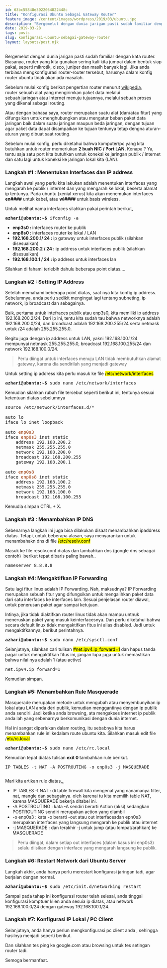 ```yaml
---
id: 63bc55848e3922054822448c
title: "Konfigurasi Ubuntu Sebagai Gateway Router"
feature_image: /content/images/wordpress/2019/03/ubuntu.jpg
description: "Bergemelut dengan dunia jarigan pasti sudah familiar dengan kata router. Biasanya, router yang kita gunakan sering kali kita jumpai dalam…"
date: 2019-03-28
tags: posts
slug: konfigurasi-ubuntu-sebagai-gateway-router
layout: layouts/post.njk
---
```


<!--kg-card-begin: html-->
<p>Bergemelut dengan dunia jarigan pasti sudah familiar dengan kata router. Biasanya, router yang kita gunakan sering kali kita jumpai dalam bentuk siap pakai, seperti mikrotik, cisco, juniper dan masih banyak lagi. Jika anda terbiasa mengkonfigurasi router-router tersebut, harusnya dalam konfig router ubuntu tidak akan ada masalah.</p>



<p>Sebelum mulai konfig berikut pengertian router menurut <a href="https://id.wikipedia.org/wiki/Penghala">wikipedia</a>, router&nbsp;sebuah alat yang mengirimkan&nbsp;paket&nbsp;data&nbsp;melalui sebuah&nbsp;jaringan&nbsp;atau&nbsp;Internet&nbsp;menuju tujuannya, melalui sebuah proses yang dikenal sebagai routing.</p>



<p>Atau dengan bahasa saya, router merupakan suatu alat (dan/atau fitur) yang difungsikan untuk menghubungkan atau mengatur beban paket data jaringan baik dalam suatu jaringan maupun beda jaringan, dengan tujuan agar paket data dapat disampaikan ke tujuan tentunya tetap dengna aturan-aturan yang dibuat saat routing.</p>



<p>Sebelum mulai konfig, perlu diketahui bahwa komputer/pc yang kita butuhkan untuk router memerlukan <strong>2 buah NIC / Port LAN.&nbsp;</strong>Kenapa ? Ya, tentu saja satu port kita butuhkan untuk koneksi ke jaringan publik / internet dan satu lagi untuk koneksi ke jaringan lokal kita (LAN).</p>



<h3>Langkah #1 : Menentukan Interfaces dan IP address</h3>



<p>Langkah awal yang perlu kita lakukan adalah menentukan interfaces yang mengarah ke publik / internet dan yang mengarah ke lokal, beserta alamat ip tentunya. Pada ubuntu (xenial xerus) kita akan menemukan interfaces <strong>en####</strong> untuk kabel, atau <strong>wl####</strong> untuk basis wireless.</p>



<p>Untuk melihat nama interfaces silahkan pakai perintah berikut,</p>



<pre class="wp-block-preformatted"><strong>azhari@ubuntu:~$</strong> ifconfig -a</pre>



<ul><li><strong>enp3s0 :&nbsp;</strong>interfaces router ke publik</li><li><strong>enp8s0 :&nbsp;</strong>interfaces router ke lokal / LAN</li><li><strong>192.168.200.1/ 24 :&nbsp;</strong>ip gateway untuk interfaces publik&nbsp;(silahkan disesuaikan)</li><li><strong>192.168.200.2 / 24 :&nbsp;</strong>ip address untuk interfaces publik&nbsp;(silahkan disesuaikan)</li><li><strong>192.168.100.1 / 24 :&nbsp;</strong>ip address untuk interfaces lan</li></ul>



<p>Silahkan di fahami terlebih dahulu beberapa point diatas&#8230;.</p>



<h3>Langkah #2 : Setting IP Address</h3>



<p>Setelah memahami beberapa point diatas, saat nya kita konfig ip address. Sebelumnya, anda perlu sedikit mengingat lagi tentang subneting, ip network, ip broadcast dan sebagainya.</p>



<p>Baik, pertama untuk intefraces publik atau enp3s0, kita memiliki ip address 192.168.200.2/24. Dari ip ini, tentu kita sudah tau bahwa networknya adalah 192.168.200.0/24, dan broadcast adalah 192.168.200.255/24 serta netmask untuk /24 adalah 255.255.255.0.</p>



<p>Begitu juga dengan ip address untuk LAN, yakni 192.168.100.1/24 mempunyai netmask 255.255.255.0, broadcast 192.168.100.255/24 dan network 192.168.100.0/24.</p>



<blockquote class="wp-block-quote"><p>Perlu diingat untuk interfaces menuju LAN tidak membutuhkan alamat gateway, karena dia sendirilah yang menjadi gateway</p></blockquote>



<p>Untuk setting ip address kita perlu masuk ke file <mark>/etc/network/interfaces</mark></p>



<pre class="wp-block-preformatted"><strong>azhari@ubuntu:~$</strong> sudo nano /etc/network/interfaces</pre>



<p>Kemudian silahkan rubah file tersebut seperti berikut ini, tentunya sesuai ketentuan diatas sebelumnya</p>



<pre class="wp-block-preformatted">source /etc/network/interfaces.d/*

auto lo
iface lo inet loopback

auto <span style="color: #993300;">enp0s3
</span>iface <span style="color: #993300;">enp0s3 </span>inet static
    address 192.168.200.2
    netmask 255.255.255.0
    network 192.168.200.0
    broadcast 192.168.200.255
    gateway 192.168.200.1

auto <span style="color: #993300;">enp0s8
</span>iface <span style="color: #993300;">enp0s8 </span>inet static
    address 192.168.100.2
    netmask 255.255.255.0
    network 192.168.100.0
    broadcast 192.168.100.255
</pre>



<p>Kemudia simpan CTRL + X.</p>



<h3>Langkah #3 : Menambahkan IP DNS</h3>



<p>Sebenarnya langkah ini juga bisa dilakukan disaat menambahkan ipaddress diatas. Tetapi, untuk beberapa alasan, saya menyarankan untuk menambahakn dns di file <mark>/etc/resolv.conf</mark></p>



<p>Masuk ke file resolv.conf diatas dan tambahkan dns (google dns sebagai contoh)&nbsp; berikut tepat dibaris paling bawah..</p>



<pre class="wp-block-preformatted">nameserver 8.8.8.8</pre>



<h3>Langkah #4: Mengaktifkan IP Forwarding</h3>



<p>Satu lagi fitur linux adalah IP Forwarding. Nah, maksudnya? IP Forwarding merupakan sebuah fitur yang difungsikan untuk mengalihkan paket data dari satu interfaces ke interfaces lain. Sesuai penjelasan router diawal, untuk penerusan paket agar sampai ketujuan.</p>



<p>Intinya, jika tidak diaktifkan router linux tidak akan mampu untnuk meneruskan paket yang masuk keinterfacesnya. Dan perlu diketahui bahwa secara default linux tidak mengaktifkan fitus ini alias disabled. Jadi untuk mengaktifkannya, berikut perintahnya.</p>



<pre class="wp-block-preformatted"><strong>azhari@ubuntu:~$</strong> sudo nano /etc/sysctl.conf</pre>



<p>Selanjutnya, silahkan cari tulisan <mark>#net.ipv4.ip_forward=1</mark>&nbsp;dan hapus tanda pagar untuk mengaktifkan fitus ini, jangan lupa juga untuk memastikan bahwa nilai nya adalah 1 (atau active)</p>



<pre class="wp-block-preformatted">net.ipv4.ip_forward=1</pre>



<p>Kemudian simpan.</p>



<h3>Langkah #5: Menambahkan Rule Masquerade</h3>



<p>Masquerade merupakan metode untuk mengubah atau menyembunyikan ip lokal atau LAN anda deri publik, kemudian menggantinya dengan ip publik anda sendiri. Jadi ketika anda browsing, ata mengakses internet ip publik anda lah yang sebenarnya berkomunikasi dengan dunia internet.</p>



<p>Hal ini sangat diperlukan dalam routing, itu sebabnya kita harus menambahkan rule ini kedalam route ubuntu kita. Silahkan masuk edit file /<mark>etc/rc.local</mark></p>



<pre class="wp-block-preformatted"><strong>azhari@ubuntu:~$</strong> sudo nano /etc/rc.local</pre>



<p>Kemudian tepat diatas tulisan&nbsp;<strong>exit 0&nbsp;</strong>tambahkan rule berikut.</p>



<pre class="wp-block-preformatted">IP TABLES -t NAT -A POSTROUTING -o enp0s3 -j MASQUERADE</pre>



<figure class="wp-block-image"><img src="undefined" alt="" class="wp-image-132"/></figure>



<p>Mari kita artikan rule diatas,,,</p>



<ul><li>IP TABLES -t NAT :&nbsp;di table firewall kita mengenal yang nanamanya filter, nat, mangle dan sebagainya. oleh karenai tu kita memilih table NAT, karena MASQUERADE bekerja ditabel ini.</li><li>-A POSTROUTING : kata -A sendiri berarti Action (aksi) sedangkan POSTROUTING sendiri merupakan action yang diambil</li><li>-o enp0s3 : kata -o berarti -out atau out interfacesdan epn0s3 merupakan interfaces yang langsung mengarah ke publik atau internet</li><li>-j MASQUERADE : dan terakhir -j untuk jump (atau lompat/arahkan) ke MASQUERADE</li></ul>



<blockquote class="wp-block-quote"><p>Perlu diingat, dalam setiap out interfaces (dalam kasus ini enp0s3) selalu diisikan dengan interface yang mengarah langsung ke publik.</p></blockquote>



<h3>Langkah #6: Restart Network dari Ubuntu Server</h3>



<p>Langkah akhir, anda hanya perlu merestart konfigurasi jaringan tadi, agar berjalan dengan normal.</p>



<pre class="wp-block-preformatted"><strong>azhari@ubuntu:~$</strong> sudo /etc/init.d/networking restart</pre>



<p>Sampai pada tahap ini konfigurasi router telah selesai, anda tinggal konfigurasi komptuer klien anda sesuia ip diatas, atau network 192.168.100.0/24 dengan gateway 192.168.100.1/24.</p>



<h3>Langkah #7: Konfigurasi IP Lokal / PC Client</h3>



<p>Selanjutnya, anda hanya perlun mengkonfigurasi pc client anda , sehingga hasilnya menjadi seperti berikut.</p>



<p>Dan silahkan tes ping ke google.com atau browsing untuk tes setingan router tadi.</p>



<p>Semoga bermanfaat.</p>
<!--kg-card-end: html-->
